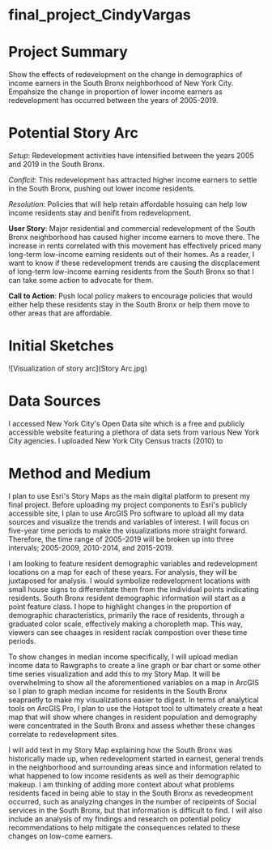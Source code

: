 # final_project_CindyVargas

# Project Summary
Show the effects of redevelopment on the change in demographics of income earners in the South Bronx neighborhood of New York City. Empahsize the change in proportion of lower income earners as redevelopment has occurred between the years of 2005-2019.

# Potential Story Arc

*Setup*: Redevelopment activities have intensified between the years 2005 and 2019 in the South Bronx.

*Conflcit*: This redevelopment has attracted higher income earners to settle in the South Bronx, pushing out lower income residents.

*Resolution*: Policies that will help retain affordable hosuing can help low income residents stay and benifit from redevelopment.

**User Story**: Major residential and commercial redevelopment of the South Bronx neighborhood has caused higher income earners to move there. The increase in rents correlated with this movement has effectively priced many long-term low-income earning residents out of their homes. As a reader, I want to know if these redevelopment trends are causing the discplacement of long-term low-income earning residents from the South Bronx so that I can take some action to advocate for them.

**Call to Action**: Push local policy makers to encourage policies that would either help these residents stay in the South Bronx or help them move to other areas that are affordable.


# Initial Sketches
![Visualization of story arc](Story Arc.jpg)


# Data Sources
I accessed New York City's Open Data site which is a free and publicly accessible website featuring a plethora of data sets from various New York City agencies. I uploaded New York City Census tracts (2010) to 


# Method and Medium
I plan to use Esri's Story Maps as the main digital platform to present my final project. Before uploading my project components to Esri's publicly accessible site, I plan to use ArcGIS Pro software to upload all my data sources and visualize the trends and variables of interest. I will focus on five-year time periods to make the visualizations more straight forward. Therefore, the time range of 2005-2019 will be broken up into three intervals; 2005-2009, 2010-2014, and 2015-2019.

I am looking to feature resident demographic variables and redevelopment locations on a map for each of these years. For analysis, they will be juxtaposed for analysis. I would symbolize redevelopment locations with small house signs to differenitate them from the individual points indicating residents. South Bronx resident demographic information will start as a point feature class. I hope to highlight changes in the proportion of demographic characteristics, primarily the race of residents, through a graduated color scale, effectively making a choropleth map. This way, viewers can see chaages in resident raciak compostion over these time periods.

To show changes in median income specifically, I will upload median income data to Rawgraphs to create a line graph or bar chart or some other time series visualization and add this to my Story Map. It will be overwhelming to show all the aforementioned variables on a map in ArcGIS so I plan to graph median income for residents in the South Bronx seapraetly to make my visualizations easier to digest. In terms of analytical tools on ArcGIS Pro, I plan to use the Hotspot tool to ultimately create a heat map that will show where changes in resident population and demography were concentrated in the South Bronx and assess whether these changes correlate to redevelopment sites.

I will add text in my Story Map explaining how the South Bronx was historically made up, when redevelopment started in earnest, general trends in the neighborhood and surrounding areas since and information related to what happened to low income residents as well as their demographic makeup. I am thinking of adding more context about what problems residents faced in being able to stay in the South Bronx as revedeopment occurred, such as analyzing  changes in the number of recipeints of Social services in the South Bronx, but that information is difficult to find. I will also include an analysis of my findings and research on potential policy recommendations to help mitigate the consequences related to these changes on low-come earners.
